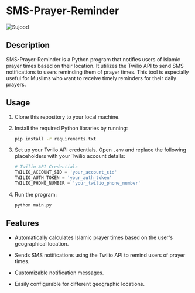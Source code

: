 # SMS-Prayer-Reminder

![Sujood](https://png.pngtree.com/png-clipart/20211004/ourmid/pngtree-muslim-praying-sujod-pose-blue-green-sketch-style-png-png-image_3970516.png)

## Description

SMS-Prayer-Reminder is a Python program that notifies users of Islamic prayer times based on their location. It utilizes the Twilio API to send SMS notifications to users reminding them of prayer times. This tool is especially useful for Muslims who want to receive timely reminders for their daily prayers.

## Usage

1. Clone this repository to your local machine.

2. Install the required Python libraries by running:

    ```bash
    pip install -r requirements.txt
    ```

3. Set up your Twilio API credentials. Open `.env` and replace the following placeholders with your Twilio account details:

    ```python
    # Twilio API Credentials
    TWILIO_ACCOUNT_SID = 'your_account_sid'
    TWILIO_AUTH_TOKEN = 'your_auth_token'
    TWILIO_PHONE_NUMBER = 'your_twilio_phone_number'
    ```

4. Run the program:

    ```bash
    python main.py
    ```

## Features

- Automatically calculates Islamic prayer times based on the user's geographical location.

- Sends SMS notifications using the Twilio API to remind users of prayer times.

- Customizable notification messages.

- Easily configurable for different geographic locations.
